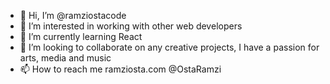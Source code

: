 - 👋 Hi, I’m @ramziostacode
- 👀 I’m interested in working with other web developers 
- 🌱 I’m currently learning React
- 💞️ I’m looking to collaborate on any creative projects, I have a passion for arts, media and music
- 📫 How to reach me ramziosta.com @OstaRamzi 

<!---
ramziostacode/ramziostacode is a ✨ special ✨ repository because its `README.md` (this file) appears on your GitHub profile.
You can click the Preview link to take a look at your changes.
--->
